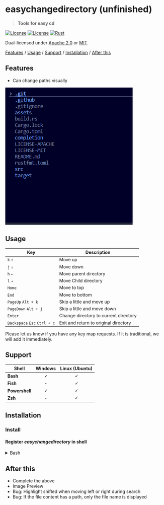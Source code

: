 # easychangedirectory (unfinished)

> **Tools for easy cd**

[![License](https://img.shields.io/badge/license-Apache%202.0-blue?style=flat-square)](LICENSE-APACHE)
[![License](https://img.shields.io/badge/license-MIT-blue?style=flat-square)](LICENSE-MIT)
[![Rust](https://github.com/shsyss/easychangedirectory/actions/workflows/rust.yml/badge.svg)](https://github.com/shsyss/easychangedirectory/actions/workflows/rust.yml)

Dual-licensed under [Apache 2.0](LICENSE-APACHE) or [MIT](LICENSE-MIT).

[Features](#features) / [Usage](#usage) / [Support](#support) / [Installation](#installation) / [After this](#after-this)

## Features

- Can change paths visually

![demo](./assets/demo.gif)

## Usage

| Key                          | Description                           |
| ---------------------------- | ------------------------------------- |
| `k` `↑`                      | Move up                               |
| `j` `↓`                      | Move down                             |
| `h` `←`                      | Move parent directory                 |
| `l` `→`                      | Move Child directory                  |
| `Home`                       | Move to top                           |
| `End`                        | Move to bottom                        |
| `PageUp` `Alt + k`           | Skip a little and move up             |
| `PageDown` `Alt + j`         | Skip a little and move down           |
| `Enter`                      | Change directory to current directory |
| `Backspace` `Esc` `Ctrl + c` | Exit and return to original directory |

Please let us know if you have any key map requests. If it is traditional, we will add it immediately.

## Support

| Shell          | Windows       | Linux (Ubuntu) |
| ---------------|:-------------:|:--------------:|
| **Bash**       | **&#128504;** | **&#128504;**  |
| **Fish**       | -             | **&#128504;**  |
| **Powershell** | **&#128504;** | **&#128504;**  |
| **Zsh**        | -             | **&#128504;**  |

## Installation

### Install


#### Register ***easychangedirectory*** in shell

<details>
<summary>Bash</summary>
Add to `~/.bashrc`

```
eval "$(easychangedirectory --init bash)"
```
Run `. ~/.bashrc` as needed
</details>

## After this

- Complete the above
- Image Preview
- Bug: Highlight shifted when moving left or right during search
- Bug: If the file content has a path, only the file name is displayed

